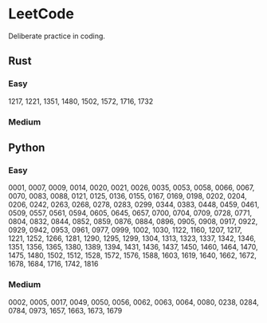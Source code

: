 # LeetCode
Deliberate practice in coding.
## Rust
### Easy
1217, 1221, 1351, 1480, 1502, 1572, 1716, 1732
### Medium

## Python
### Easy
0001, 0007, 0009, 0014, 0020, 0021, 0026, 0035, 0053, 0058, 0066, 0067, 0070, 0083, 0088, 0121, 0125, 0136, 0155, 0167, 0169, 0198, 0202, 0204, 0206, 0242, 0263, 0268, 0278, 0283, 0299, 0344, 0383, 0448, 0459, 0461, 0509, 0557, 0561, 0594, 0605, 0645, 0657, 0700, 0704, 0709, 0728, 0771, 0804, 0832, 0844, 0852, 0859, 0876, 0884, 0896, 0905, 0908, 0917, 0922, 0929, 0942, 0953, 0961, 0977, 0999, 1002, 1030, 1122, 1160, 1207, 1217, 1221, 1252, 1266, 1281, 1290, 1295, 1299, 1304, 1313, 1323, 1337, 1342, 1346, 1351, 1356, 1365, 1380, 1389, 1394, 1431, 1436, 1437, 1450, 1460, 1464, 1470, 1475, 1480, 1502, 1512, 1528, 1572, 1576, 1588, 1603, 1619, 1640, 1662, 1672, 1678, 1684, 1716, 1742, 1816
### Medium
0002, 0005, 0017, 0049, 0050, 0056, 0062, 0063, 0064, 0080, 0238, 0284, 0784, 0973, 1657, 1663, 1673, 1679
